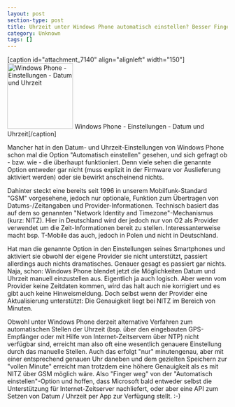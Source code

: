 ```yaml
---
layout: post
section-type: post
title: Uhrzeit unter Windows Phone automatisch einstellen? Besser Finger weg.
category: Unknown
tags: []
---
```

[caption id="attachment_7140" align="alignleft" width="150"]<a href="http://anheledirwp.blob.core.windows.net/wordpress/2014/06/wp_ss_20140110_00012.png"><img class="wp-image-7140 size-thumbnail" src="http://anheledirwp.blob.core.windows.net/wordpress/2014/06/wp_ss_20140110_00012-150x150.png" alt="Windows Phone - Einstellungen - Datum und Uhrzeit" width="150" height="150" /></a> Windows Phone - Einstellungen - Datum und Uhrzeit[/caption]

Mancher hat in den Datum- und Uhrzeit-Einstellungen von Windows Phone schon mal die Option "Automatisch einstellen" gesehen, und sich gefragt ob - bzw. wie - die überhaupt funktioniert. Denn viele sehen die genannte Option entweder gar nicht (muss explizit in der Firmware vor Auslieferung aktiviert werden) oder sie bewirkt anscheinend nichts.

Dahinter steckt eine bereits seit 1996 in unserem Mobilfunk-Standard "GSM" vorgesehene, jedoch nur optionale, Funktion zum Übertragen von Datums-/Zeitangaben und Provider-Informationen. Technisch basiert das auf dem so genannten "Network Identity and Timezone"-Mechanismus (kurz: NITZ). Hier in Deutschland wird der jedoch nur von O2 als Provider verwendet um die Zeit-Informationen bereit zu stellen. Interessanterweise macht bsp. T-Mobile das auch, jedoch in Polen und nicht in Deutschland.

Hat man die genannte Option in den Einstellungen seines Smartphones und aktiviert sie obwohl der eigene Provider sie nicht unterstützt, passiert allerdings auch nichts dramatisches. Genauer gesagt es passiert gar nichts. Naja, schon: Windows Phone blendet jetzt die Möglichkeiten Datum und Uhrzeit manuell einzustellen aus. Eigentlich ja auch logisch. Aber wenn vom Provider keine Zeitdaten kommen, wird das halt auch nie korrigiert und es gibt auch keine Hinweismeldung. Doch selbst wenn der Provider eine Aktualisierung unterstützt: Die Genauigkeit liegt bei NITZ im Bereich von Minuten.

Obwohl unter Windows Phone derzeit alternative Verfahren zum automatischen Stellen der Uhrzeit (bsp. über den eingebauten GPS-Empfänger oder mit Hilfe von Internet-Zeitservern über NTP) nicht verfügbar sind, erreicht man also oft eine wesentlich genauere Einstellung durch das manuelle Stellen. Auch das erfolgt "nur" minutengenau, aber mit einer entsprechend genauen Uhr daneben und dem gezielten Speichern zur "vollen Minute" erreicht man trotzdem eine höhere Genauigkeit als es mit NITZ über GSM möglich wäre. Also "Finger weg" von der "Automatisch einstellen"-Option und hoffen, dass Microsoft bald entweder selbst die Unterstützung für Internet-Zeitserver nachliefert, oder aber eine API zum Setzen von Datum / Uhrzeit per App zur Verfügung stellt. :-)
